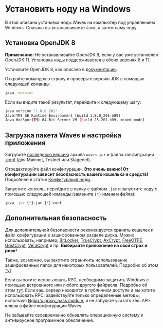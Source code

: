 # Установить ноду на Windows

В этой описана установка ноды Waves на компьютер под управлением Windows.
Сначала вы устанавливаете Java, а затем саму ноду.

## Установка OpenJDK 8

**Примечание:** Не устанавливайте OpenJDK 8, если у вас уже установлен OpenJDK 11. Установка ноды поддерживается в обеих версиях 8 и 11.

Установите OpenJDK 8, как описано в [документации](https://access.redhat.com/documentation/en-us/openjdk/8/html/openjdk_8_for_windows_getting_started_guide/getting_started_with_openjdk_for_windows).

Откройте командную строку и проверьте версию JDK с помощью следующей команды:

```bash
java -version
```

Если вы видите такой результат, перейдите к следующему шагу:

```bash
java version "1.8.0_201"
Java(TM) SE Runtime Environment (build 1.8.0_201-b09)
Java HotSpot(TM) 64-Bit Server VM (build 25.201-b09, mixed mode)
```

## Загрузка пакета Waves и настройка приложения

Загрузите [последнюю версию](https://github.com/wavesplatform/Waves/releases) архива `waves.jar` и файла конфигурации [.conf](https://github.com/wavesplatform/Waves/tree/master/node) (для Mainnet, Testnet или Stagenet).

Отредактируйте файл конфигурации. **Это очень важно! От конфигурации зависит безопасность вашего кошелька и средств!** Подробнее в статье [Конфигурация ноды](/en/waves-node/node-configuration).

Запустите консоль, перейдите в папку с файлом `.jar` и запустите ноду с помощью следующей команды (замените `{*}` именем файла):

```bash
java -jar {*}.jar {*}.conf
```

## Дополнительная безопасность

Для дополнительной безопасности рекомендуется хранить кошелек и файл конфигурации в зашифрованном разделе диска. Можно использовать, например, [BitLocker](https://docs.microsoft.com/ru-ru/windows/security/information-protection/bitlocker/bitlocker-overview), [TrueCrypt](http://truecrypt.sourceforge.net/), [AxCrypt](https://www.axcrypt.net/), [FreeOTFE](https://sourceforge.net/projects/freeotfe.mirror/), [GostCrypt](https://www.gostcrypt.org/), [VeraCrypt](https://www.veracrypt.fr/) и пр. **Выбирайте приложение на свой страх и риск!**

Также, возможно, вы захотите ограничить использование зашифрованных папок для некоторых пользователей. Подробно об этом [тут](https://technet.microsoft.com/en-us/library/cc754344%28v=ws.11%29.aspx).

Если вы хотите использовать RPC, необходимо защитить Windows с помощью встроенного или любого другого файрвола. Подробно об этом [тут](https://www.howtogeek.com/112564/how-to-create-advanced-firewall-rules-in-the-windows-firewall/). Если ваш сервер находится в публичном доступе и вы хотите использовать RPC, задействуйте только определенные методы, используя [Nginx's proxy\_pass module](http://nginx.org/ru/docs/http/ngx_http_proxy_module.html), и не забудьте указать хеш API-ключа в файле конфигурации Waves.

Не забывайте своевременно обновлять операционную систему и антивирусное программное обеспечение.
